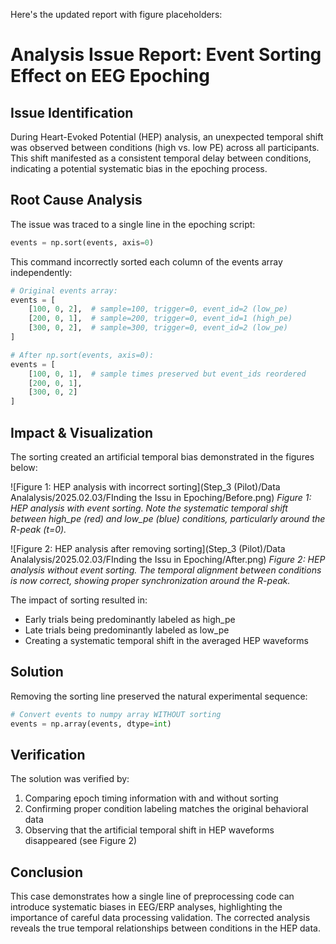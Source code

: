 Here's the updated report with figure placeholders:

# Analysis Issue Report: Event Sorting Effect on EEG Epoching

## Issue Identification
During Heart-Evoked Potential (HEP) analysis, an unexpected temporal shift was observed between conditions (high vs. low PE) across all participants. This shift manifested as a consistent temporal delay between conditions, indicating a potential systematic bias in the epoching process.

## Root Cause Analysis
The issue was traced to a single line in the epoching script:
```python
events = np.sort(events, axis=0)
```

This command incorrectly sorted each column of the events array independently:
```python
# Original events array:
events = [
    [100, 0, 2],  # sample=100, trigger=0, event_id=2 (low_pe)
    [200, 0, 1],  # sample=200, trigger=0, event_id=1 (high_pe)
    [300, 0, 2],  # sample=300, trigger=0, event_id=2 (low_pe)
]

# After np.sort(events, axis=0):
events = [
    [100, 0, 1],  # sample times preserved but event_ids reordered
    [200, 0, 1],
    [300, 0, 2]
]
```

## Impact & Visualization
The sorting created an artificial temporal bias demonstrated in the figures below:

![Figure 1: HEP analysis with incorrect sorting](Step_3 (Pilot)/Data Analalysis/2025.02.03/FInding the Issu in Epoching/Before.png)
*Figure 1: HEP analysis with event sorting. Note the systematic temporal shift between high_pe (red) and low_pe (blue) conditions, particularly around the R-peak (t=0).*

![Figure 2: HEP analysis after removing sorting](Step_3 (Pilot)/Data Analalysis/2025.02.03/FInding the Issu in Epoching/After.png)
*Figure 2: HEP analysis without event sorting. The temporal alignment between conditions is now correct, showing proper synchronization around the R-peak.*

The impact of sorting resulted in:
- Early trials being predominantly labeled as high_pe
- Late trials being predominantly labeled as low_pe
- Creating a systematic temporal shift in the averaged HEP waveforms

## Solution
Removing the sorting line preserved the natural experimental sequence:
```python
# Convert events to numpy array WITHOUT sorting
events = np.array(events, dtype=int)
```

## Verification
The solution was verified by:
1. Comparing epoch timing information with and without sorting
2. Confirming proper condition labeling matches the original behavioral data
3. Observing that the artificial temporal shift in HEP waveforms disappeared (see Figure 2)

## Conclusion
This case demonstrates how a single line of preprocessing code can introduce systematic biases in EEG/ERP analyses, highlighting the importance of careful data processing validation. The corrected analysis reveals the true temporal relationships between conditions in the HEP data.
